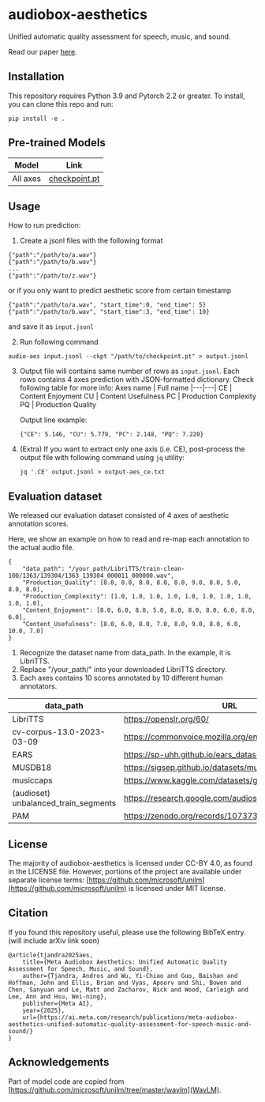# audiobox-aesthetics

Unified automatic quality assessment for speech, music, and sound.

Read our paper [here](https://ai.meta.com/research/publications/meta-audiobox-aesthetics-unified-automatic-quality-assessment-for-speech-music-and-sound/).

[](Paper)

## Installation

This repository requires Python 3.9 and Pytorch 2.2 or greater. To install, you can clone this repo and run:
```
pip install -e .
```

## Pre-trained Models

Model | Link
|---|---|
All axes | [checkpoint.pt](https://dl.fbaipublicfiles.com/audiobox-aesthetics/checkpoint.pt)

## Usage

How to run prediction:

1. Create a jsonl files with the following format
```
{"path":"/path/to/a.wav"}
{"path":"/path/to/b.wav"}
...
{"path":"/path/to/z.wav"}
```
or if you only want to predict aesthetic score from certain timestamp
```
{"path":"/path/to/a.wav", "start_time":0, "end_time": 5}
{"path":"/path/to/b.wav", "start_time":3, "end_time": 10}
```
and save it as `input.jsonl`

2. Run following command
```
audio-aes input.jsonl --ckpt "/path/to/checkpoint.pt" > output.jsonl
```

3. Output file will contains same number of rows as `input.jsonl`. Each rows contains 4 axes prediction with JSON-formatted dictionary. Check following table for more info:
    Axes name | Full name
    |---|---|
    CE | Content Enjoyment
    CU | Content Usefulness
    PC | Production Complexity
    PQ | Production Quality
    
    Output line example:
    ```
    {"CE": 5.146, "CU": 5.779, "PC": 2.148, "PQ": 7.220}
    ```



4. (Extra) If you want to extract only one axis (i.e. CE), post-process the output file with following command using `jq` utility: 
    
    ```jq '.CE' output.jsonl > output-aes_ce.txt```



## Evaluation dataset
We released our evaluation dataset consisted of 4 axes of aesthetic annotation scores. 

Here, we show an example on how to read and re-map each annotation to the actual audio file.
```
{
    "data_path": "/your_path/LibriTTS/train-clean-100/1363/139304/1363_139304_000011_000000.wav", 
    "Production_Quality": [8.0, 8.0, 8.0, 8.0, 8.0, 9.0, 8.0, 5.0, 8.0, 8.0], 
    "Production_Complexity": [1.0, 1.0, 1.0, 1.0, 1.0, 1.0, 1.0, 1.0, 1.0, 1.0], 
    "Content_Enjoyment": [8.0, 6.0, 8.0, 5.0, 8.0, 8.0, 8.0, 6.0, 8.0, 6.0], 
    "Content_Usefulness": [8.0, 6.0, 8.0, 7.0, 8.0, 9.0, 8.0, 6.0, 10.0, 7.0]
}
```
1. Recognize the dataset name from data_path. In the example, it is LibriTTS.
2. Replace "/your_path/" into your downloaded LibriTTS directory. 
3. Each axes contains 10 scores annotated by 10 different human annotators.

data_path | URL
|---|---|
LibriTTS |  https://openslr.org/60/
cv-corpus-13.0-2023-03-09 | https://commonvoice.mozilla.org/en/datasets
EARS | https://sp-uhh.github.io/ears_dataset/
MUSDB18 | https://sigsep.github.io/datasets/musdb.html
musiccaps | https://www.kaggle.com/datasets/googleai/musiccaps
(audioset) unbalanced_train_segments | https://research.google.com/audioset/dataset/index.html 
PAM | https://zenodo.org/records/10737388

## License
The majority of audiobox-aesthetics is licensed under CC-BY 4.0, as found in the LICENSE file.
However, portions of the project are available under separate license terms: [https://github.com/microsoft/unilm](https://github.com/microsoft/unilm) is licensed under MIT license.

## Citation
If you found this repository useful, please use the following BibTeX entry. (will include arXiv link soon)

```
@article{tjandra2025aes,
    title={Meta Audiobox Aesthetics: Unified Automatic Quality Assessment for Speech, Music, and Sound},
    author={Tjandra, Andros and Wu, Yi-Chiao and Guo, Baishan and Hoffman, John and Ellis, Brian and Vyas, Apoorv and Shi, Bowen and Chen, Sanyuan and Le, Matt and Zacharov, Nick and Wood, Carleigh and Lee, Ann and Hsu, Wei-ning},
    publisher={Meta AI},
    year={2025},
    url={https://ai.meta.com/research/publications/meta-audiobox-aesthetics-unified-automatic-quality-assessment-for-speech-music-and-sound/}
}
```

## Acknowledgements

Part of model code are copied from [https://github.com/microsoft/unilm/tree/master/wavlm](WavLM).

